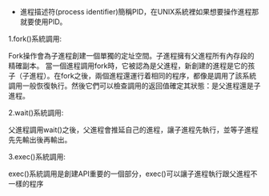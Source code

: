* 進程描述符(process identifier)簡稱PID，在UNIX系統裡如果想要操作進程那就要使用PID。

1.fork()系統調用:

Fork操作會為子進程創建一個單獨的定址空間。子進程擁有父進程所有內存段的精確副本。
當一個進程調用fork時，它被認為是父進程，新創建的進程是它的孩子（子進程）。在fork之後，兩個進程還運行着相同的程序，都像是調用了該系統調用一般恢復執行。然後它們可以檢查調用的返回值確定其狀態：是父進程還是子進程。

2.wait()系統調用:

父進程調用wait()之後，父進程會推延自己的進程，讓子進程先執行，並等子進程先先輸出後再輸出。

3.exec()系統調用:

exec()系統調用是創建API重要的一個部分，exec()可以讓子進程執行跟父進程不一樣的程序

